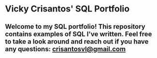 # Vicky Crisantos' SQL Portfolio

## Welcome to my SQL portfolio! This repository contains examples of SQL I've written. Feel free to take a look around and reach out if you have any questions: crisantosvl@gmail.com
